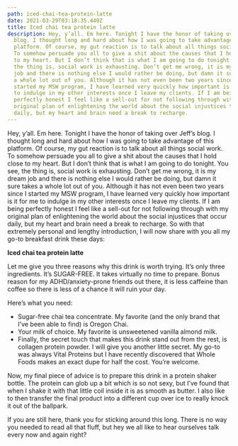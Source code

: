 ```yaml
---
path: iced-chai-tea-protein-latte
date: 2021-03-29T03:18:35.440Z
title: Iced chai tea protein latte
description: Hey, y’all. Em here. Tonight I have the honor of taking over Jeff’s
  blog. I thought long and hard about how I was going to take advantage of this
  platform. Of course, my gut reaction is to talk about all things social work.
  To somehow persuade you all to give a shit about the causes that I hold close
  to my heart. But I don’t think that is what I am going to do tonight. You see,
  the thing is, social work is exhausting. Don’t get me wrong, it is my dream
  job and there is nothing else I would rather be doing, but damn it sure takes
  a whole lot out of you. Although it has not even been two years since I
  started my MSW program, I have learned very quickly how important is it for me
  to indulge in my other interests once I leave my clients. If I am being
  perfectly honest I feel like a sell-out for not following through with my
  original plan of enlightening the world about the social injustices that occur
  daily, but my heart and brain need a break to recharge.
---
```

Hey, y’all. Em here. Tonight I have the honor of taking over Jeff’s blog. I thought long and hard about how I was going to take advantage of this platform. Of course, my gut reaction is to talk about all things social work. To somehow persuade you all to give a shit about the causes that I hold close to my heart. But I don’t think that is what I am going to do tonight. You see, the thing is, social work is exhausting. Don’t get me wrong, it is my dream job and there is nothing else I would rather be doing, but damn it sure takes a whole lot out of you. Although it has not even been two years since I started my MSW program, I have learned very quickly how important is it for me to indulge in my other interests once I leave my clients. If I am being perfectly honest I feel like a sell-out for not following through with my original plan of enlightening the world about the social injustices that occur daily, but my heart and brain need a break to recharge. So with that extremely personal and lengthy introduction, I will now share with you all my go-to breakfast drink these days:

**Iced chai tea protein latte**

Let me give you three reasons why this drink is worth trying. It’s only three ingredients. It’s SUGAR-FREE. It takes virtually no time to prepare. Bonus reason for my ADHD/anxiety-prone friends out there, it is less caffeine than coffee so there is less of a chance it will ruin your day. 

Here’s what you need:

* Sugar-free chai tea concentrate. My favorite (and the only brand that I’ve been able to find) is Oregon Chai. 
* Your milk of choice. My favorite is unsweetened vanilla almond milk.
* Finally, the secret touch that makes this drink stand out from the rest, is collagen protein powder. I will give you another little secret. My go-to was always Vital Proteins but I have recently discovered that Whole Foods makes an exact dupe for half the cost. You’re welcome.

Now, my final piece of advice is to prepare this drink in a protein shaker bottle. The protein can glob up a bit which is so not sexy, but I’ve found that when I shake it with that little coil inside it is as smooth as butter. I also like to then transfer the final product into a different cup over ice to really knock it out of the ballpark. 

If you are still here, thank you for sticking around this long. There is no way you needed to read all that fluff, but hey we all like to hear ourselves talk every now and again right?